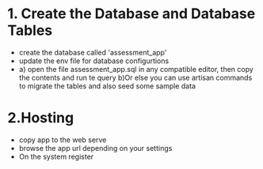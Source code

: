 # 1. Create the Database and Database Tables
- create the database called 'assessment_app'
- update the env file for database configurtions
- a) open the file assessment_app.sql in any compatible editor, then copy the contents and run te query
  b)Or else you can use artisan commands to migrate the tables and also seed some sample data 


# 2.Hosting
- copy app to the web serve
- browse the app url depending on your settings
- On the system register 




